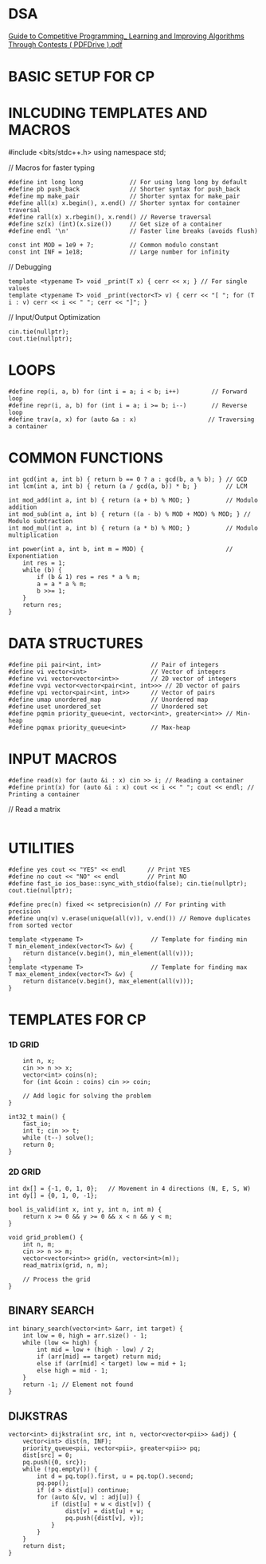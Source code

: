 # DSA
[Guide to Competitive Programming_ Learning and Improving Algorithms Through Contests ( PDFDrive ).pdf](https://github.com/user-attachments/files/18078765/Guide.to.Competitive.Programming_.Learning.and.Improving.Algorithms.Through.Contests.PDFDrive.pdf)



# BASIC SETUP FOR CP
# INLCUDING TEMPLATES AND MACROS

#include <bits/stdc++.h>
using namespace std;

// Macros for faster typing
```
#define int long long             // For using long long by default
#define pb push_back              // Shorter syntax for push_back
#define mp make_pair              // Shorter syntax for make_pair
#define all(x) x.begin(), x.end() // Shorter syntax for container traversal
#define rall(x) x.rbegin(), x.rend() // Reverse traversal
#define sz(x) (int)(x.size())     // Get size of a container
#define endl '\n'                 // Faster line breaks (avoids flush)
```
```
const int MOD = 1e9 + 7;          // Common modulo constant
const int INF = 1e18;             // Large number for infinity
```

// Debugging
```#define debug(x) cerr << #x <<" = "; _print(x); cerr << endl;
template <typename T> void _print(T x) { cerr << x; } // For single values
template <typename T> void _print(vector<T> v) { cerr << "[ "; for (T i : v) cerr << i << " "; cerr << "]"; }
```
// Input/Output Optimization
```ios_base::sync_with_stdio(false);
cin.tie(nullptr);
cout.tie(nullptr);
```
# LOOPS
```
#define rep(i, a, b) for (int i = a; i < b; i++)         // Forward loop
#define repr(i, a, b) for (int i = a; i >= b; i--)       // Reverse loop
#define trav(a, x) for (auto &a : x)                    // Traversing a container
```

# COMMON FUNCTIONS
```
int gcd(int a, int b) { return b == 0 ? a : gcd(b, a % b); } // GCD
int lcm(int a, int b) { return (a / gcd(a, b)) * b; }        // LCM

int mod_add(int a, int b) { return (a + b) % MOD; }          // Modulo addition
int mod_sub(int a, int b) { return ((a - b) % MOD + MOD) % MOD; } // Modulo subtraction
int mod_mul(int a, int b) { return (a * b) % MOD; }          // Modulo multiplication

int power(int a, int b, int m = MOD) {                       // Exponentiation
    int res = 1;
    while (b) {
        if (b & 1) res = res * a % m;
        a = a * a % m;
        b >>= 1;
    }
    return res;
}
```

# DATA STRUCTURES
```
#define pii pair<int, int>              // Pair of integers
#define vi vector<int>                  // Vector of integers
#define vvi vector<vector<int>>         // 2D vector of integers
#define vvpi vector<vector<pair<int, int>>> // 2D vector of pairs
#define vpi vector<pair<int, int>>      // Vector of pairs
#define umap unordered_map              // Unordered map
#define uset unordered_set              // Unordered set
#define pqmin priority_queue<int, vector<int>, greater<int>> // Min-heap
#define pqmax priority_queue<int>       // Max-heap
```

# INPUT MACROS
```
#define read(x) for (auto &i : x) cin >> i; // Reading a container
#define print(x) for (auto &i : x) cout << i << " "; cout << endl; // Printing a container
```
// Read a matrix
```#define read_matrix(mat, n, m) for (int i = 0; i < n; i++) for (int j = 0; j < m; j++) cin >> mat[i][j];
```

# UTILITIES
```
#define yes cout << "YES" << endl      // Print YES
#define no cout << "NO" << endl        // Print NO
#define fast_io ios_base::sync_with_stdio(false); cin.tie(nullptr); cout.tie(nullptr);

#define prec(n) fixed << setprecision(n) // For printing with precision
#define unq(v) v.erase(unique(all(v)), v.end()) // Remove duplicates from sorted vector

template <typename T>                   // Template for finding min
T min_element_index(vector<T> &v) {
    return distance(v.begin(), min_element(all(v)));
}
template <typename T>                   // Template for finding max
T max_element_index(vector<T> &v) {
    return distance(v.begin(), max_element(all(v)));
}
```

# TEMPLATES FOR CP


### 1D GRID
```void solve() {
    int n, x;
    cin >> n >> x;
    vector<int> coins(n);
    for (int &coin : coins) cin >> coin;

    // Add logic for solving the problem
}

int32_t main() {
    fast_io;
    int t; cin >> t;
    while (t--) solve();
    return 0;
}

```
### 2D GRID
```
int dx[] = {-1, 0, 1, 0};   // Movement in 4 directions (N, E, S, W)
int dy[] = {0, 1, 0, -1};

bool is_valid(int x, int y, int n, int m) {
    return x >= 0 && y >= 0 && x < n && y < m;
}

void grid_problem() {
    int n, m;
    cin >> n >> m;
    vector<vector<int>> grid(n, vector<int>(m));
    read_matrix(grid, n, m);

    // Process the grid
}
```

## BINARY SEARCH
```
int binary_search(vector<int> &arr, int target) {
    int low = 0, high = arr.size() - 1;
    while (low <= high) {
        int mid = low + (high - low) / 2;
        if (arr[mid] == target) return mid;
        else if (arr[mid] < target) low = mid + 1;
        else high = mid - 1;
    }
    return -1; // Element not found
}

```
## DIJKSTRAS
```
vector<int> dijkstra(int src, int n, vector<vector<pii>> &adj) {
    vector<int> dist(n, INF);
    priority_queue<pii, vector<pii>, greater<pii>> pq;
    dist[src] = 0;
    pq.push({0, src});
    while (!pq.empty()) {
        int d = pq.top().first, u = pq.top().second;
        pq.pop();
        if (d > dist[u]) continue;
        for (auto &[v, w] : adj[u]) {
            if (dist[u] + w < dist[v]) {
                dist[v] = dist[u] + w;
                pq.push({dist[v], v});
            }
        }
    }
    return dist;
}
 ```
